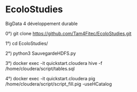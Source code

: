 # EcoloStudies
BigData 4 développement durable


0°) git clone https://github.com/Tam4Fitec/EcoloStudies.git

1°) cd EcoloStudies/

2°) python3 SauvegardeHDFS.py

3°) docker exec -it quickstart.cloudera hive -f /home/cloudera/script/tables.sql

4°) docker exec -it quickstart.cloudera pig /home/cloudera/script/script_fill.pig -useHCatalog
